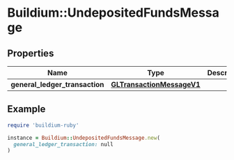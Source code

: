 # Buildium::UndepositedFundsMessage

## Properties

| Name | Type | Description | Notes |
| ---- | ---- | ----------- | ----- |
| **general_ledger_transaction** | [**GLTransactionMessageV1**](GLTransactionMessageV1.md) |  | [optional] |

## Example

```ruby
require 'buildium-ruby'

instance = Buildium::UndepositedFundsMessage.new(
  general_ledger_transaction: null
)
```

